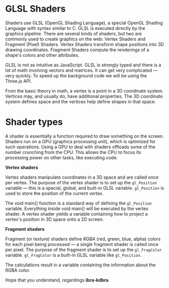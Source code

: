 # GLSL Shaders
Shaders use GLSL (OpenGL Shading Language), a special OpenGL Shading Language with syntax similar to C. GLSL is executed directly by the graphics pipeline. There are several kinds of shaders, but two are commonly used to create graphics on the web: Vertex Shaders and Fragment (Pixel) Shaders. Vertex Shaders transform shape positions into 3D drawing coordinates. Fragment Shaders compute the renderings of a shape's colors and other attributes.

GLSL is not as intuitive as JavaScript. GLSL is strongly typed and there is a lot of math involving vectors and matrices. It can get very complicated — very quickly. To speed up the background code we will be using the Three.js API.

From the basic theory in math, a vertex is a point in a 3D coordinate system. Vertices may, and usually do, have additional properties. The 3D coordinate system defines space and the vertices help define shapes in that space.

# Shader types
A shader is essentially a function required to draw something on the screen. Shaders run on a GPU (graphics processing unit), which is optimized for such operations. Using a GPU to deal with shaders offloads some of the number crunching from the CPU. This allows the CPU to focus its processing power on other tasks, like executing code.

**Vertex shaders**

Vertex shaders manipulate coordinates in a 3D space and are called once per vertex. The purpose of the vertex shader is to set up the `gl_Position` variable — this is a special, global, and built-in GLSL variable. `gl_Position` is used to store the position of the current vertex.

The void main() function is a standard way of defining the `gl_Position` variable. Everything inside void main() will be executed by the vertex shader. A vertex shader yields a variable containing how to project a vertex's position in 3D space onto a 2D screen.

**Fragment shaders**

Fragment (or texture) shaders define *RGBA* (red, green, blue, alpha) colors for each pixel being processed — a single fragment shader is called once per pixel. The purpose of the fragment shader is to set up the `gl_FragColor` variable. `gl_FragColor` is a built-in GLSL variable like `gl_Position`.

The calculations result in a variable containing the information about the RGBA color.

Hope that you understand, regardings  **ibra-kdbra**